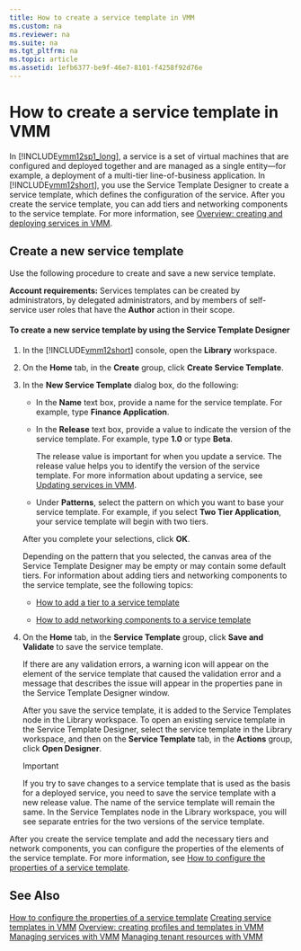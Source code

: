 ```yaml
---
title: How to create a service template in VMM
ms.custom: na
ms.reviewer: na
ms.suite: na
ms.tgt_pltfrm: na
ms.topic: article
ms.assetid: 1efb6377-be9f-46e7-8101-f4258f92d76e
---
```

# How to create a service template in VMM
In [!INCLUDE[vmm12sp1_long](./Token/vmm12sp1_long_md.md)], a service is a set of virtual machines that are configured and deployed together and are managed as a single entity—for example, a deployment of a multi\-tier line\-of\-business application. In [!INCLUDE[vmm12short](./Token/vmm12short_md.md)], you use the Service Template Designer to create a service template, which defines the configuration of the service. After you create the service template, you can add tiers and networking components to the service template. For more information, see [Overview: creating and deploying services in VMM](./Overview--creating-and-deploying-services-in-VMM.md).

## Create a new service template
Use the following procedure to create and save a new service template.

**Account requirements:** Services templates can be created by administrators, by delegated administrators, and by members of self\-service user roles that have the **Author** action in their scope.

#### To create a new service template by using the Service Template Designer

1.  In the [!INCLUDE[vmm12short](./Token/vmm12short_md.md)] console, open the **Library** workspace.

2.  On the **Home** tab, in the **Create** group, click **Create Service Template**.

3.  In the **New Service Template** dialog box, do the following:

    -   In the **Name** text box, provide a name for the service template.  For example, type **Finance Application**.

    -   In the **Release** text box, provide a value to indicate the version of the service template.  For example, type **1.0** or type **Beta**.

        The release value is important for when you update a service. The release value helps you to identify the version of the service template. For more information about updating a service, see [Updating services in VMM](./Updating-services-in-VMM.md).

    -   Under **Patterns**, select the pattern on which you want to base your service template. For example, if you select **Two Tier Application**, your service template will begin with two tiers.

    After you complete your selections, click **OK**.

    Depending on the pattern that you selected, the canvas area of the Service Template Designer may be empty or may contain some default tiers. For information about adding tiers and networking components to the service template, see the following topics:

    -   [How to add a tier to a service template](./How-to-add-a-tier-to-a-service-template.md)

    -   [How to add networking components to a service template](./How-to-add-networking-components-to-a-service-template.md)

4.  On the **Home** tab, in the **Service Template** group, click **Save and Validate** to save the service template.

    If there are any validation errors, a warning icon will appear on the element of the service template that caused the validation error and a message that describes the issue will appear in the properties pane in the Service Template Designer window.

    After you save the service template, it is added to the Service Templates node in the Library workspace. To open an existing service template in the Service Template Designer, select the service template in the Library workspace, and then on the **Service Template** tab, in the **Actions** group, click **Open Designer**.

    > [!IMPORTANT]
    > If you try to save changes to a service template that is used as the basis for a deployed service, you need to save the service template with a new release value. The name of the service template will remain the same. In the Service Templates node in the Library workspace, you will see separate entries for the two versions of the service template.

After you create the service template and add the necessary tiers and network components, you can configure the properties of the elements of the service template. For more information, see [How to configure the properties of a service template](./How-to-configure-the-properties-of-a-service-template.md).

## See Also
[How to configure the properties of a service template](./How-to-configure-the-properties-of-a-service-template.md)
[Creating service templates in VMM](./Creating-service-templates-in-VMM.md)
[Overview: creating profiles and templates in VMM](./Overview--creating-profiles-and-templates-in-VMM.md)
[Managing services with VMM](./Managing-services-with-VMM.md)
[Managing tenant resources with VMM](./Managing-tenant-resources-with-VMM.md)


